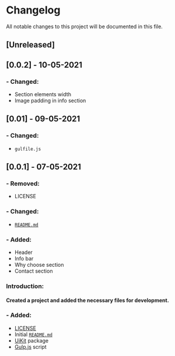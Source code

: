 # Changelog

All notable changes to this project will be documented in this file.

## [Unreleased]
## [0.0.2] - 10-05-2021
### - Changed:
- Section elements width
- Image padding in info section
## [0.01] - 09-05-2021
### - Changed:
- `gulfile.js`
## [0.0.1] - 07-05-2021
### - Removed:
- LICENSE
### - Changed:
- [`README.md`](https://github.com/hanks-bs/fixit-site/blob/hks/README.md)
### - Added:

- Header
- Info bar
- Why choose section
- Contact section



### **Introduction:**

#### Created a project and added the necessary files for development.

### - Added:

- [LICENSE](https://github.com/hanks-bs/fixit-site/blob/hks/LICENSE)
- Initial [`README.md`](https://github.com/hanks-bs/fixit-site/blob/hks/README.md)
- [UiKit](https://getuikit.com/) package
- [Gulp.js](https://gulpjs.com/) script
